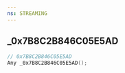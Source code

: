 ```yaml
---
ns: STREAMING
---
```

## _0x7B8C2B846C05E5AD

```c
// 0x7B8C2B846C05E5AD
Any _0x7B8C2B846C05E5AD();
```

